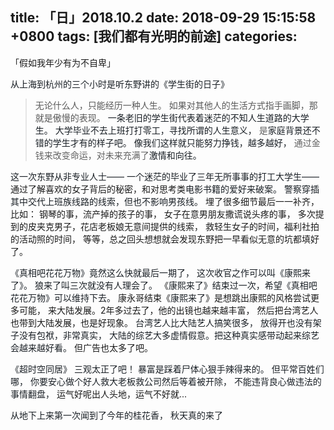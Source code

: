 
title: 「日」2018.10.2
date: 2018-09-29 15:15:58 +0800
tags: [我们都有光明的前途]
categories:
---
「假如我年少有为不自卑」

<span data-type="color" style="color:rgb(25, 31, 37)">从上海到杭州的三个小时是听东野讲的《学生街的日子》</span>
> <span data-type="color" style="color:#595959">无论什么人，只能经历一种人生。</span>
> <span data-type="color" style="color:#595959">如果对其他人的生活方式指手画脚，那就是傲慢的表现。</span>
<span data-type="color" style="color:rgb(25, 31, 37)">一条老旧的学生街代表着迷茫的不知人生道路的大学生。</span>
<span data-type="color" style="color:rgb(25, 31, 37)">大学毕业不去上班打打零工，寻找所谓的人生意义，</span>
是<span data-type="color" style="color:rgb(25, 31, 37)">家庭背景还不错的学生才有的样子吧。</span>
<span data-type="color" style="color:rgb(25, 31, 37)">像我们这样就只能努力挣钱，越多越好，</span>
通过金钱来改变命运，对未来充满了<span data-type="color" style="color:rgb(25, 31, 37)">激情和向往。</span>

<span data-type="color" style="color:rgb(25, 31, 37)">这一次东野从非专业人士——</span>
<span data-type="color" style="color:rgb(25, 31, 37)">一个迷茫的毕业了三年无所事事的打工大学生——</span>
通过了解喜欢的女子背后的秘密，和对思考类<span data-type="color" style="color:rgb(25, 31, 37)">电影书籍的爱好来破案。</span>
<span data-type="color" style="color:rgb(25, 31, 37)">警察穿插其中交代上班族线路的线索，但也不影响男孩线。</span>
埋了很多细节最后一一补齐，比如：
钢琴的事，流产掉的孩子的事，
女子在意男朋友撒谎说头疼的事，
多次提到的皮夹克男子，花店老板娘无意间提供的线索，
救轻生女子的时间，福利社拍的活动照的时间，
等等，总之回头想想就会发现东野把一早看似无意的坑都填好了。


<span data-type="color" style="color:rgb(25, 31, 37)">《真相吧花花万物》竟然这么快就最后一期了，</span>
<span data-type="color" style="color:rgb(25, 31, 37)">这次收官之作可以叫《康熙来了》。</span>
<span data-type="color" style="color:rgb(25, 31, 37)">狼来了叫三次就没有人理会了。</span>
《<span data-type="color" style="color:rgb(25, 31, 37)">康熙来了》结束过一次，希望《真相吧花花万物》可以维持下去。</span>
康永哥结束《<span data-type="color" style="color:rgb(25, 31, 37)">康熙来了</span>》是想跳出康熙的风格尝试更多可能，
来大陆发展。2年多过去了，他的出镜也越来越丰富，
然后把台湾艺人也带到大陆发展，也是好现象。
<span data-type="color" style="color:rgb(25, 31, 37)">台湾艺人比大陆艺人搞笑很多，</span>
<span data-type="color" style="color:rgb(25, 31, 37)">放得开也没有架子没有包袱，非常真实，</span>
<span data-type="color" style="color:rgb(25, 31, 37)">大陆的综艺大多虚情假意。把这种真实感带动起来综艺会越来越好看。</span>
但广告也太多了吧。


<span data-type="color" style="color:rgb(25, 31, 37)">《超时空同居》</span>
<span data-type="color" style="color:rgb(25, 31, 37)">三观太正了吧！</span>
<span data-type="color" style="color:rgb(25, 31, 37)">暴富是踩着尸体心狠手辣得来的。</span>
<span data-type="color" style="color:rgb(25, 31, 37)">但平常百姓们哪，</span>
<span data-type="color" style="color:rgb(25, 31, 37)">你要安心做个好人救大老板救公司然后等着被开除，</span>
<span data-type="color" style="color:rgb(25, 31, 37)">不能违背良心做违法的事情翻盘，</span>
运气好呢出人头地，运气不好就...


<span data-type="color" style="color:rgb(25, 31, 37)">从地下上来第一次闻到了今年的桂花香，</span>
<span data-type="color" style="color:rgb(25, 31, 37)">秋天真的来了</span>

